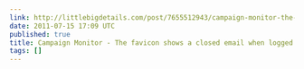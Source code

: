 ```yaml
---
link: http://littlebigdetails.com/post/7655512943/campaign-monitor-the-favicon-shows-a-closed
date: 2011-07-15 17:09 UTC
published: true
title: Campaign Monitor - The favicon shows a closed email when logged...
tags: []
---
```




